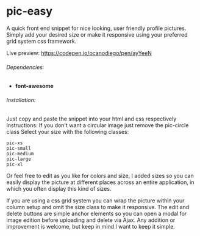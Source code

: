 # pic-easy
A quick front end snippet for nice looking, user friendly profile pictures. Simply add your desired size or make it responsive using your preferred grid system css framework.

Live preview: https://codepen.io/ocanodiego/pen/ayYeeN

###### Dependencies:

  * **font-awesome**

###### Installation:

Just copy and paste the snippet into your html and css respectively
Instructions:
If you don't want a circular image just remove the pic-circle class
Select your size with the following classes:
  
  ```
  pic-xs
  pic-small
  pic-medium
  pic-large
  pic-xl
  ```

Or feel free to edit as you like for colors and size, I added sizes so you can easily display the picture at different places across an entire application, in which you often display this kind of sizes.

If you are using a css grid system you can wrap the picture within your column setup and omit the size class to make it responsive.
The edit and delete buttons are simple anchor elements so you can open a modal for image edition before uploading and delete via Ajax.
Any addition or improvement is welcome, but keep in mind I want to keep it simple.
